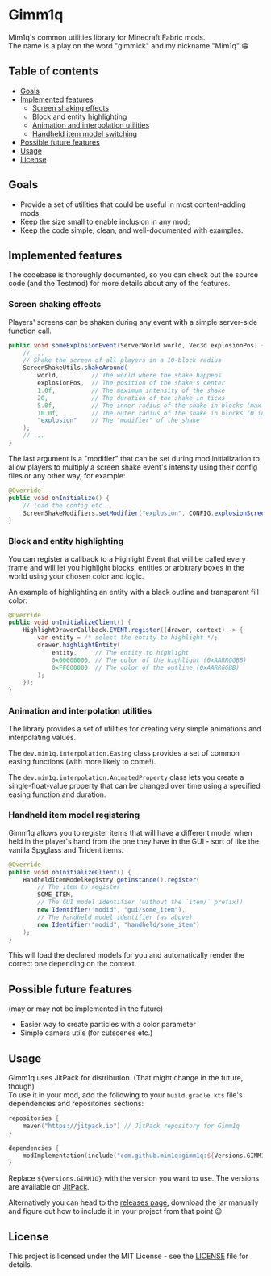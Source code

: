 # Gimm1q

Mim1q's common utilities library for Minecraft Fabric mods.  
The name is a play on the word "gimmick" and my nickname "Mim1q" :grin:

## Table of contents

- [Goals](#goals)
- [Implemented features](#implemented-features)
  - [Screen shaking effects](#screen-shaking-effects)
  - [Block and entity highlighting](#block-and-entity-highlighting)
  - [Animation and interpolation utilities](#animation-and-interpolation-utilities)
  - [Handheld item model switching](#handheld-item-model-registering)
- [Possible future features](#possible-future-features)
- [Usage](#usage)
- [License](#license)

## Goals

- Provide a set of utilities that could be useful in most content-adding mods;
- Keep the size small to enable inclusion in any mod;
- Keep the code simple, clean, and well-documented with examples.

## Implemented features

The codebase is thoroughly documented, so you can check out the source code (and the Testmod) for more details about
any of the features.

### Screen shaking effects

Players' screens can be shaken during any event with a simple server-side function call.  

```java
public void someExplosionEvent(ServerWorld world, Vec3d explosionPos) {
    // ...
    // Shake the screen of all players in a 10-block radius
    ScreenShakeUtils.shakeAround(
        world,         // The world where the shake happens
        explosionPos,  // The position of the shake's center
        1.0f,          // The maximum intensity of the shake
        20,            // The duration of the shake in ticks
        5.0f,          // The inner radius of the shake in blocks (max intensity)
        10.0f,         // The outer radius of the shake in blocks (0 intensity)
        "explosion"    // The "modifier" of the shake
    );
    // ...
}
```

The last argument is a "modifier" that can be set during mod initialization to allow players to multiply a screen shake 
event's intensity using their config files or any other way, for example:

```java
@Override
public void onInitialize() {
    // load the config etc...
    ScreenShakeModifiers.setModifier("explosion", CONFIG.explosionScreenShakeIntensity);
}
```

### Block and entity highlighting

You can register a callback to a Highlight Event that will be called every frame and will let you highlight blocks,
entities or arbitrary boxes in the world using your chosen color and logic.

An example of highlighting an entity with a black outline and transparent fill color:

```java
@Override
public void onInitializeClient() {
    HighlightDrawerCallback.EVENT.register((drawer, context) -> {
        var entity = /* select the entity to highlight */;
        drawer.highlightEntity(
            entity,     // The entity to highlight
            0x00000000, // The color of the highlight (0xAARRGGBB)
            0xFF000000  // The color of the outline (0xAARRGGBB)
        );
    });
}
```

### Animation and interpolation utilities

The library provides a set of utilities for creating very simple animations and interpolating values.

The `dev.mim1q.interpolation.Easing` class provides a set of common easing functions (with more likely to come!).

The `dev.mim1q.interpolation.AnimatedProperty` class lets you create a single-float-value property that can be changed
over time using a specified easing function and duration.

### Handheld item model registering

Gimm1q allows you to register items that will have a different model when held in the player's hand from the one they
have in the GUI - sort of like the vanilla Spyglass and Trident items.

```java
@Override
public void onInitializeClient() {
    HandheldItemModelRegistry.getInstance().register(
        // The item to register
        SOME_ITEM,                                    
        // The GUI model identifier (without the `item/` prefix!)
        new Identifier("modid", "gui/some_item"),     
        // The handheld model identifier (as above)
        new Identifier("modid", "handheld/some_item") 
    );
}
```

This will load the declared models for you and automatically render the correct one depending on the context.

## Possible future features
(may or may not be implemented in the future)

- Easier way to create particles with a color parameter
- Simple camera utils (for cutscenes etc.)

## Usage

Gimm1q uses JitPack for distribution. (That might change in the future, though)  
To use it in your mod, add the following to your `build.gradle.kts` file's dependencies and repositories sections:

```kotlin
repositories {
    maven("https://jitpack.io") // JitPack repository for Gimm1q
}

dependencies {
    modImplementation(include("com.github.mim1q:gimm1q:${Versions.GIMM1Q}")!!)
}
```
Replace `${Versions.GIMM1Q}` with the version you want to use. The versions are available on 
[JitPack](https://jitpack.io/#mim1q/gimm1q). 

Alternatively you can head to the 
[releases page](https://github.com/mim1q/gimm1q/releases), download the jar manually and figure out how to include it
in your project from that point :wink:

## License

This project is licensed under the MIT License - see the [LICENSE](LICENSE) file for details.
